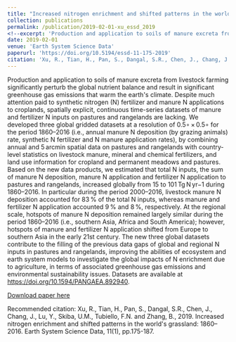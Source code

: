 ```yaml
---
title: "Increased nitrogen enrichment and shifted patterns in the world's grassland: 1860–2016"
collection: publications
permalink: /publication/2019-02-01-xu_essd_2019
<!--excerpt: 'Production and application to soils of manure excreta from livestock farming significantly perturb the global nutrient balance and result in significant greenhouse gas emissions that warm the earth&apos;s climate. Despite much attention paid to synthetic nitrogen (N) fertilizer and manure N applications to croplands, spatially explicit, continuous time-series datasets of manure and fertilizer N inputs on pastures and rangelands are lacking. We developed three global gridded datasets at a resolution of 0.5∘ × 0.5∘ for the period 1860–2016 (i.e., annual manure N deposition (by grazing animals) rate, synthetic N fertilizer and N manure application rates), by combining annual and 5 arcmin spatial data on pastures and rangelands with country-level statistics on livestock manure, mineral and chemical fertilizers, and land use information for cropland and permanent meadows and pastures. Based on the new data products, we estimated that total N inputs, the sum of manure N deposition, manure N application and fertilizer N application to pastures and rangelands, increased globally from 15 to 101 Tg N yr−1 during 1860–2016. In particular during the period 2000–2016, livestock manure N deposition accounted for 83 % of the total N inputs, whereas manure and fertilizer N application accounted 9 % and 8 %, respectively. At the regional scale, hotspots of manure N deposition remained largely similar during the period 1860–2016 (i.e., southern Asia, Africa and South America); however, hotspots of manure and fertilizer N application shifted from Europe to southern Asia in the early 21st century. The new three global datasets contribute to the filling of the previous data gaps of global and regional N inputs in pastures and rangelands, improving the abilities of ecosystem and earth system models to investigate the global impacts of N enrichment due to agriculture, in terms of associated greenhouse gas emissions and environmental sustainability issues. Datasets are available at https://doi.org/10.1594/PANGAEA.892940.'-->
date: 2019-02-01
venue: 'Earth System Science Data'
paperurl: 'https://doi.org/10.5194/essd-11-175-2019'
citation: 'Xu, R., Tian, H., Pan, S., Dangal, S.R., Chen, J., Chang, J., Lu, Y., Skiba, U.M., Tubiello, F.N. and Zhang, B., 2019. Increased nitrogen enrichment and shifted patterns in the world&apos;s grassland: 1860–2016. Earth System Science Data, 11(1), pp.175-187.'
---
```

Production and application to soils of manure excreta from livestock farming significantly perturb the global nutrient balance and result in significant greenhouse gas emissions that warm the earth&apos;s climate. Despite much attention paid to synthetic nitrogen (N) fertilizer and manure N applications to croplands, spatially explicit, continuous time-series datasets of manure and fertilizer N inputs on pastures and rangelands are lacking. We developed three global gridded datasets at a resolution of 0.5∘ × 0.5∘ for the period 1860–2016 (i.e., annual manure N deposition (by grazing animals) rate, synthetic N fertilizer and N manure application rates), by combining annual and 5 arcmin spatial data on pastures and rangelands with country-level statistics on livestock manure, mineral and chemical fertilizers, and land use information for cropland and permanent meadows and pastures. Based on the new data products, we estimated that total N inputs, the sum of manure N deposition, manure N application and fertilizer N application to pastures and rangelands, increased globally from 15 to 101 Tg N yr−1 during 1860–2016. In particular during the period 2000–2016, livestock manure N deposition accounted for 83 % of the total N inputs, whereas manure and fertilizer N application accounted 9 % and 8 %, respectively. At the regional scale, hotspots of manure N deposition remained largely similar during the period 1860–2016 (i.e., southern Asia, Africa and South America); however, hotspots of manure and fertilizer N application shifted from Europe to southern Asia in the early 21st century. The new three global datasets contribute to the filling of the previous data gaps of global and regional N inputs in pastures and rangelands, improving the abilities of ecosystem and earth system models to investigate the global impacts of N enrichment due to agriculture, in terms of associated greenhouse gas emissions and environmental sustainability issues. Datasets are available at https://doi.org/10.1594/PANGAEA.892940.

[Download paper here](https://doi.org/10.5194/essd-11-175-2019)

Recommended citation: Xu, R., Tian, H., Pan, S., Dangal, S.R., Chen, J., Chang, J., Lu, Y., Skiba, U.M., Tubiello, F.N. and Zhang, B., 2019. Increased nitrogen enrichment and shifted patterns in the world's grassland: 1860–2016. Earth System Science Data, 11(1), pp.175-187.
